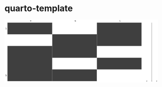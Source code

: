 # quarto-template
![Alt text](https://github.com/sidda19/Messingno/blob/master/image.png?raw=true) 
